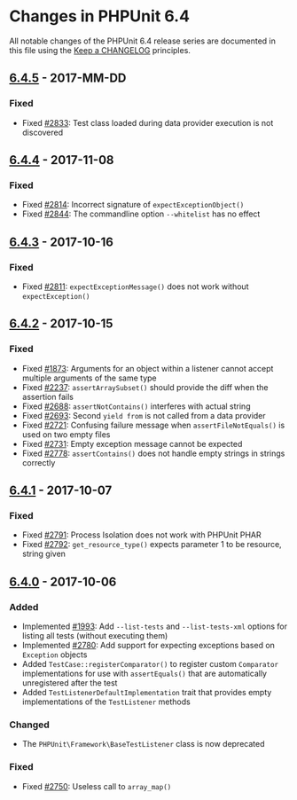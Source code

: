 # Changes in PHPUnit 6.4

All notable changes of the PHPUnit 6.4 release series are documented in this file using the [Keep a CHANGELOG](http://keepachangelog.com/) principles.

## [6.4.5] - 2017-MM-DD

### Fixed

* Fixed [#2833](https://github.com/sebastianbergmann/phpunit/issues/2833): Test class loaded during data provider execution is not discovered

## [6.4.4] - 2017-11-08

### Fixed

* Fixed [#2814](https://github.com/sebastianbergmann/phpunit/pull/2814): Incorrect signature of `expectExceptionObject()`
* Fixed [#2844](https://github.com/sebastianbergmann/phpunit/issues/2844): The commandline option `--whitelist` has no effect

## [6.4.3] - 2017-10-16

### Fixed

* Fixed [#2811](https://github.com/sebastianbergmann/phpunit/issues/2811): `expectExceptionMessage()` does not work without `expectException()`

## [6.4.2] - 2017-10-15

### Fixed

* Fixed [#1873](https://github.com/sebastianbergmann/phpunit/issues/1873): Arguments for an object within a listener cannot accept multiple arguments of the same type
* Fixed [#2237](https://github.com/sebastianbergmann/phpunit/issues/2237): `assertArraySubset()` should provide the diff when the assertion fails
* Fixed [#2688](https://github.com/sebastianbergmann/phpunit/issues/2688): `assertNotContains()` interferes with actual string
* Fixed [#2693](https://github.com/sebastianbergmann/phpunit/issues/2693): Second `yield from` is not called from a data provider
* Fixed [#2721](https://github.com/sebastianbergmann/phpunit/issues/2721): Confusing failure message when `assertFileNotEquals()` is used on two empty files
* Fixed [#2731](https://github.com/sebastianbergmann/phpunit/issues/2731): Empty exception message cannot be expected
* Fixed [#2778](https://github.com/sebastianbergmann/phpunit/issues/2778): `assertContains()` does not handle empty strings in strings correctly

## [6.4.1] - 2017-10-07

### Fixed

* Fixed [#2791](https://github.com/sebastianbergmann/phpunit/issues/2791): Process Isolation does not work with PHPUnit PHAR
* Fixed [#2792](https://github.com/sebastianbergmann/phpunit/issues/2792): `get_resource_type()` expects parameter 1 to be resource, string given

## [6.4.0] - 2017-10-06

### Added

* Implemented [#1993](https://github.com/sebastianbergmann/phpunit/issues/1993): Add `--list-tests` and `--list-tests-xml` options for listing all tests (without executing them)
* Implemented [#2780](https://github.com/sebastianbergmann/phpunit/pull/2780): Add support for expecting exceptions based on `Exception` objects
* Added `TestCase::registerComparator()` to register custom `Comparator` implementations for use with `assertEquals()` that are automatically unregistered after the test
* Added `TestListenerDefaultImplementation` trait that provides empty implementations of the `TestListener` methods

### Changed

* The `PHPUnit\Framework\BaseTestListener` class is now deprecated

### Fixed

* Fixed [#2750](https://github.com/sebastianbergmann/phpunit/issues/2750): Useless call to `array_map()`

[6.4.5]: https://github.com/sebastianbergmann/phpunit/compare/6.4.4...6.4.5
[6.4.4]: https://github.com/sebastianbergmann/phpunit/compare/6.4.3...6.4.4
[6.4.3]: https://github.com/sebastianbergmann/phpunit/compare/6.4.2...6.4.3
[6.4.2]: https://github.com/sebastianbergmann/phpunit/compare/6.4.1...6.4.2
[6.4.1]: https://github.com/sebastianbergmann/phpunit/compare/6.4.0...6.4.1
[6.4.0]: https://github.com/sebastianbergmann/phpunit/compare/6.3...6.4.0

